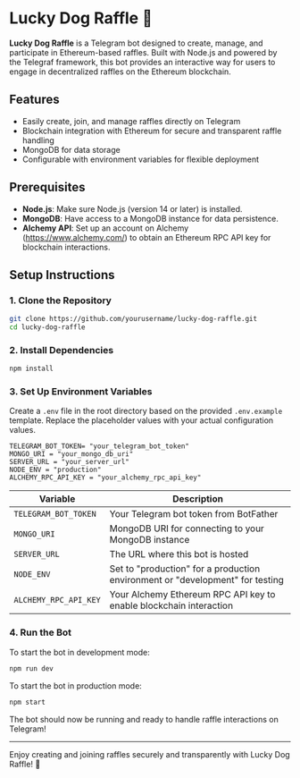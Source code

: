 # Lucky Dog Raffle 🎉

**Lucky Dog Raffle** is a Telegram bot designed to create, manage, and participate in Ethereum-based raffles. Built with Node.js and powered by the Telegraf framework, this bot provides an interactive way for users to engage in decentralized raffles on the Ethereum blockchain. 

## Features

- Easily create, join, and manage raffles directly on Telegram
- Blockchain integration with Ethereum for secure and transparent raffle handling
- MongoDB for data storage
- Configurable with environment variables for flexible deployment

## Prerequisites

- **Node.js**: Make sure Node.js (version 14 or later) is installed.
- **MongoDB**: Have access to a MongoDB instance for data persistence.
- **Alchemy API**: Set up an account on Alchemy (https://www.alchemy.com/) to obtain an Ethereum RPC API key for blockchain interactions.

## Setup Instructions

### 1. Clone the Repository

```bash
git clone https://github.com/yourusername/lucky-dog-raffle.git
cd lucky-dog-raffle
```

### 2. Install Dependencies

```bash
npm install
```

### 3. Set Up Environment Variables

Create a `.env` file in the root directory based on the provided `.env.example` template. Replace the placeholder values with your actual configuration values.

```plaintext
TELEGRAM_BOT_TOKEN= "your_telegram_bot_token"
MONGO_URI = "your_mongo_db_uri"
SERVER_URL = "your_server_url"
NODE_ENV = "production"
ALCHEMY_RPC_API_KEY = "your_alchemy_rpc_api_key"
```

| Variable             | Description                                                                                   |
|----------------------|-----------------------------------------------------------------------------------------------|
| `TELEGRAM_BOT_TOKEN` | Your Telegram bot token from BotFather                                                       |
| `MONGO_URI`          | MongoDB URI for connecting to your MongoDB instance                                          |
| `SERVER_URL`         | The URL where this bot is hosted                                                             |
| `NODE_ENV`           | Set to "production" for a production environment or "development" for testing                |
| `ALCHEMY_RPC_API_KEY`| Your Alchemy Ethereum RPC API key to enable blockchain interaction                           |

### 4. Run the Bot

To start the bot in development mode:

```bash
npm run dev
```

To start the bot in production mode:

```bash
npm start
```

The bot should now be running and ready to handle raffle interactions on Telegram!

---

Enjoy creating and joining raffles securely and transparently with Lucky Dog Raffle! 🐾
